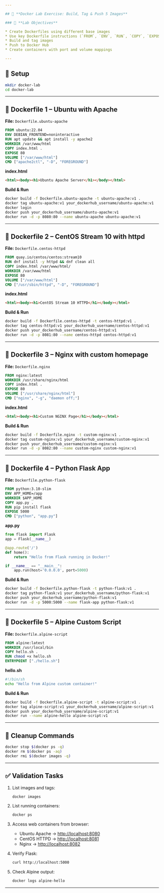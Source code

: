 ```yaml
---

## 🧪 **Docker Lab Exercise: Build, Tag & Push 5 Images**

### 🔧 **Lab Objectives**

* Create Dockerfiles using different base images
* Use key Dockerfile instructions (`FROM`, `ENV`, `RUN`, `COPY`, `EXPOSE`, `WORKDIR`, `VOLUME`, `CMD`, `ENTRYPOINT`)
* Build and tag images
* Push to Docker Hub
* Create containers with port and volume mappings

---
```


## 📁 **Setup**

```bash
mkdir docker-lab
cd docker-lab
```

---

## 🧩 **Dockerfile 1 – Ubuntu with Apache**

**File:** `Dockerfile.ubuntu-apache`

```Dockerfile
FROM ubuntu:22.04
ENV DEBIAN_FRONTEND=noninteractive
RUN apt update && apt install -y apache2
WORKDIR /var/www/html
COPY index.html .
EXPOSE 80
VOLUME ["/var/www/html"]
CMD ["apache2ctl", "-D", "FOREGROUND"]
```

**index.html**

```html
<html><body><h1>Ubuntu Apache Server</h1></body></html>
```

**Build & Run**

```bash
docker build -f Dockerfile.ubuntu-apache -t ubuntu-apache:v1 .
docker tag ubuntu-apache:v1 your_dockerhub_username/ubuntu-apache:v1
docker login
docker push your_dockerhub_username/ubuntu-apache:v1
docker run -d -p 8080:80 --name ubuntu-apache ubuntu-apache:v1
```

---

## 🧩 **Dockerfile 2 – CentOS Stream 10 with httpd**

**File:** `Dockerfile.centos-httpd`

```Dockerfile
FROM quay.io/centos/centos:stream10
RUN dnf install -y httpd && dnf clean all
COPY index.html /var/www/html/
WORKDIR /var/www/html
EXPOSE 80
VOLUME ["/var/www/html"]
CMD ["/usr/sbin/httpd", "-D", "FOREGROUND"]
```

**index.html**

```html
<html><body><h1>CentOS Stream 10 HTTPD</h1></body></html>
```

**Build & Run**

```bash
docker build -f Dockerfile.centos-httpd -t centos-httpd:v1 .
docker tag centos-httpd:v1 your_dockerhub_username/centos-httpd:v1
docker push your_dockerhub_username/centos-httpd:v1
docker run -d -p 8081:80 --name centos-httpd centos-httpd:v1
```

---

## 🧩 **Dockerfile 3 – Nginx with custom homepage**

**File:** `Dockerfile.nginx`

```Dockerfile
FROM nginx:latest
WORKDIR /usr/share/nginx/html
COPY index.html .
EXPOSE 80
VOLUME ["/usr/share/nginx/html"]
CMD ["nginx", "-g", "daemon off;"]
```

**index.html**

```html
<html><body><h1>Custom NGINX Page</h1></body></html>
```

**Build & Run**

```bash
docker build -f Dockerfile.nginx -t custom-nginx:v1 .
docker tag custom-nginx:v1 your_dockerhub_username/custom-nginx:v1
docker push your_dockerhub_username/custom-nginx:v1
docker run -d -p 8082:80 --name custom-nginx custom-nginx:v1
```

---

## 🧩 **Dockerfile 4 – Python Flask App**

**File:** `Dockerfile.python-flask`

```Dockerfile
FROM python:3.10-slim
ENV APP_HOME=/app
WORKDIR $APP_HOME
COPY app.py .
RUN pip install flask
EXPOSE 5000
CMD ["python", "app.py"]
```

**app.py**

```python
from flask import Flask
app = Flask(__name__)

@app.route('/')
def home():
    return "Hello from Flask running in Docker!"

if __name__ == "__main__":
    app.run(host='0.0.0.0', port=5000)
```

**Build & Run**

```bash
docker build -f Dockerfile.python-flask -t python-flask:v1 .
docker tag python-flask:v1 your_dockerhub_username/python-flask:v1
docker push your_dockerhub_username/python-flask:v1
docker run -d -p 5000:5000 --name flask-app python-flask:v1
```

---

## 🧩 **Dockerfile 5 – Alpine Custom Script**

**File:** `Dockerfile.alpine-script`

```Dockerfile
FROM alpine:latest
WORKDIR /usr/local/bin
COPY hello.sh .
RUN chmod +x hello.sh
ENTRYPOINT ["./hello.sh"]
```

**hello.sh**

```bash
#!/bin/sh
echo "Hello from Alpine custom container!"
```

**Build & Run**

```bash
docker build -f Dockerfile.alpine-script -t alpine-script:v1 .
docker tag alpine-script:v1 your_dockerhub_username/alpine-script:v1
docker push your_dockerhub_username/alpine-script:v1
docker run --name alpine-hello alpine-script:v1
```

---

## 🧹 **Cleanup Commands**

```bash
docker stop $(docker ps -q)
docker rm $(docker ps -aq)
docker rmi $(docker images -q)
```

---

## ✅ **Validation Tasks**

1. List images and tags:

   ```bash
   docker images
   ```
2. List running containers:

   ```bash
   docker ps
   ```
3. Access web containers from browser:

   * Ubuntu Apache → [http://localhost:8080](http://localhost:8080)
   * CentOS HTTPD → [http://localhost:8081](http://localhost:8081)
   * Nginx → [http://localhost:8082](http://localhost:8082)
4. Verify Flask:

   ```bash
   curl http://localhost:5000
   ```
5. Check Alpine output:

   ```bash
   docker logs alpine-hello
   ```

---
